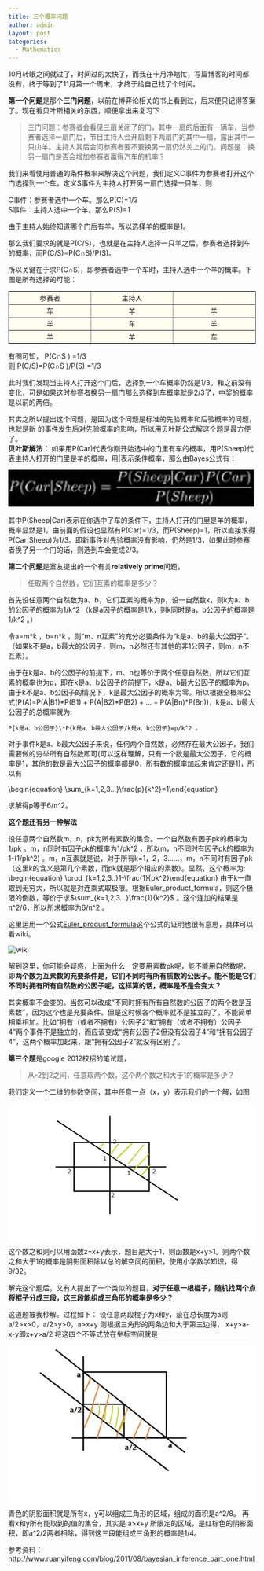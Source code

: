 ```yaml
---
title: 三个概率问题
author: admin
layout: post
categories:
  - Mathematics
---
```


10月转眼之间就过了，时间过的太快了，而我在十月净瞎忙，写篇博客的时间都没有，终于等到了11月第一个周末，才终于给自己找了个时间。

**第一个问题**是那个**三门问题**，以前在博弈论相关的书上看到过，后来便只记得答案了。现在看贝叶斯相关的东西，顺便拿出来复习下：

> 三门问题：参赛者会看见三扇关闭了的门，其中一扇的后面有一辆车，当参赛者选择一扇门后，节目主持人会开启剩下两扇门的其中一扇，露出其中一只山羊。主持人其后会问参赛者要不要换另一扇仍然关上的门。问题是：换另一扇门是否会增加参赛者赢得汽车的机率？



我们来看使用普通的条件概率来解决这个问题，我们定义C事件为参赛者打开这个门选择到一个车，定义S事件为主持人打开另一扇门选择一只羊，则

C事件：参赛者选中一个车。那么P(C)=1/3  
S事件：主持人选中一个羊。那么P(S)=1

由于主持人始终知道哪个门后有羊，所以选择羊的概率是1。

那么我们要求的就是P(C/S），也就是在主持人选择一只羊之后，参赛者选择到车的概率，而P(C/S)=P(C∩S)/P(S)。

所以关键在于求P(C∩S)，即参赛者选中一个车时，主持人选中一个羊的概率。下图是所有选择的可能：

<table border="1" cellspacing="0" cellpadding="0" align="center" bgcolor="Ivory">
<tbody>
<tr>
<td align="center" valign="middle" width="189">参赛者</td>
<td align="center" valign="middle" width="189">主持人</td>
<td align="center" valign="middle" width="189"></td>
</tr>
<tr>
<td align="center" valign="middle">车</td>
<td align="center" valign="middle">羊</td>
<td align="center" valign="middle">羊</td>
</tr>
<tr>
<td align="center" valign="middle">羊</td>
<td align="center" valign="middle">车</td>
<td align="center" valign="middle">羊</td>
</tr>
<tr>
<td align="center" valign="middle">羊</td>
<td align="center" valign="middle">羊</td>
<td align="center" valign="middle">车</td>
</tr>
</tbody>
</table>

有图可知， P(C∩S ) =1/3  
则 P(C/S)=P(C∩S )/P(S) =1/3  

此时我们发现当主持人打开这个门后，选择到一个车概率仍然是1/3。和之前没有变化，可是如果这时参赛者换另一扇门那么选择到车概率就是2/3了，中奖的概率是以前的两倍。  

其实之所以提出这个问题，是因为这个问题是标准的先验概率和后验概率的问题，也就是新
的事件发生后对先验概率的影响，所以用贝叶斯公式解这个题是最方便了。  
**贝叶斯解法：**
如果用P(Car)代表你刚开始选中的门里有车的概率，用P(Sheep)代表主持人打开的门里是羊的概率，用|表示条件概率，那么由Bayes公式有：

![qwe](/assets/images/2012/11/qwe.jpg)

其中P(Sheep|Car)表示在你选中了车的条件下，主持人打开的门里是羊的概率，概率显然是1。由前面的假设也显然有P(Car)=1/3，而P(Sheep)=1，所以直接求得 P(Car|Sheep)为1/3。即新事件对先验概率没有影响，仍然是1/3，如果此时参赛者换了另一个门的话，则选到车会变成2/3。





**第二个问题**是室友提出的一个有关**relatively prime**问题，

> 任取两个自然数，它们互素的概率是多少？



首先设任意两个自然数为a、b，它们互素的概率为p，设一自然数k，则k为a、b的公因子的概率为1/k^2 （k是a因子的概率是1/k，则k同时是a，b公因子的概率是1/k^2  。）

令a=m\*k ，b=n\*k ，则“m、n互素”的充分必要条件为“k是a、b的最大公因子”。（如果k不是a，b最大的公因子，则m，n必然还有其他的非1公因子，则m，n不互素）。

由于在k是a、b的公因子的前提下，m、n也等价于两个任意自然数，所以它们互素的概率也为p，即在k是a、b公因子的前提下，k是a、b最大公因子的概率为p。由于k不是a、b公因子的情况下，k是最大公因子的概率为零。所以根据全概率公式(P(A)=P(A|B1)\*P(B1) + P(A|B2)\*P(B2) + ... + P(A|Bn)\*P(Bn))，k是a、b最大公因子的总概率就为:

    P{k是a、b公因子}\*P{k是a、b最大公因子/k是a、b公因子}=p/k^2 。

对于事件k是a、b最大公因子来说，任何两个自然数，必然存在最大公因子，我们需要做的穷举所有自然数即可(可以这样理解，只有一个数是最大公因子，它的概率是1，其他的数是最大公因子的概率都是0，所有数的概率加起来肯定还是1)，所以有

\begin{equation} \sum_{k=1,2,3...}\frac{p}{k^2}=1\end{equation}


求解得p等于6/π^2。



**这个题还有另一种解法**

设任意两个自然数m，n，pk为所有素数的集合。一个自然数有因子pk的概率为1/pk 。m，n同时有因子pk的概率为1/pk^2 ，所以m，n不同时有因子pk的概率为1-(1/pk^2) 。m，n互素就是说，对于所有k=1，2，3……，m，n不同时有因子pk（这里k的含义是第几个素数，而pk就是那个相应的素数）。显然，这个概率为:
\begin{equation} \prod_{k=1,2,3..}1-\frac{1}{pk^2}\end{equation}
由于k一直取到无穷大，所以就是对连乘式取极限。根据Euler_product_formula，则这个极限的倒数，等价于求$\sum_{k=1,2,3...}\frac{1}{k^2}$ 。这个连加的结果是π^2/6，所以所求概率为6/π^2 。

这里运用一个公式[Euler\_product\_formula](http://en.wikipedia.org/wiki/Riemann_zeta_function#Euler_product_formula)这个公式的证明也很有意思，具体可以看wiki。

![wiki](http://upload.wikimedia.org/math/f/0/9/f09c1ab054961b1ac925676de6d25577.png)

解到这里，你可能会疑惑，上面为什么一定要用素数pk呢，能不能用自然数呢，即**两个数为互素数的充要条件是，它们不同时有所有质数的公因子。能不能是它们不同时拥有所有自然数的公因子呢，这样算的话，概率是不是会变大？**

其实概率不会变的。当然可以改成“不同时拥有所有自然数的公因子的两个数是互素数”，因为这个也是充要条件。但是这时候各个概率就不是独立的了，不能简单相乘相加。比如“拥有（或者不拥有）公因子2”和“拥有（或者不拥有）公因子4”两个事件不是独立的，而应该变成“拥有公因子2但没有公因子4”和“拥有公因子4”，这两个概率加起来，跟“拥有公因子2”就没有区别了。




**第三个题**是google 2012校招的笔试题，

> 从-2到2之间，任意取两个数，这个两个数之和大于1的概率是多少？


我们定义一个二维的参数空间，其中任意一点（x，y）表示我们的一个解，如图

![4](/assets/images/2012/11/4.jpg)  
这个数之和则可以用函数z=x+y表示，题目是大于1，则函数是x+y>1。则两个数之和大于1的概率是阴影面积除以总的解空间的面积，使用小学数学知识，得9/32。



解完这个题后，又有人提出了一个类似的题目，**对于任意一根棍子，随机找两个点将棍子分成三段，这三段能组成三角形的概率是多少？**

这道题被我秒解。过程如下：
设任意两段棍子为x和y，滚在总长度为a则 a/2>x>0，a/2>y>0，a>x+y 则根据三角形的两条边和大于第三边得， x+y>a-x-y即x+y>a/2 将这四个不等式放在坐标空间就是

![3](/assets/images/2012/11/3.jpg)  
青色的阴影面积就是所有x，y可以组成三角形的区域，组成的面积是a^2/8。 再看x和y所有能取到的值的集合，其实是 a>x+y 所限定的区域，是红棕色的阴影面积，即a^2/2两者相除，得到这三段能组成三角形的概率是1/4。

参考资料：
http://www.ruanyifeng.com/blog/2011/08/bayesian_inference_part_one.html